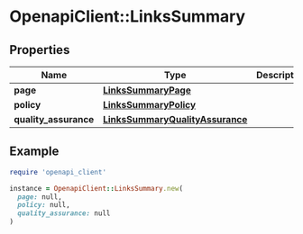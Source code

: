 # OpenapiClient::LinksSummary

## Properties

| Name | Type | Description | Notes |
| ---- | ---- | ----------- | ----- |
| **page** | [**LinksSummaryPage**](LinksSummaryPage.md) |  | [optional] |
| **policy** | [**LinksSummaryPolicy**](LinksSummaryPolicy.md) |  | [optional] |
| **quality_assurance** | [**LinksSummaryQualityAssurance**](LinksSummaryQualityAssurance.md) |  | [optional] |

## Example

```ruby
require 'openapi_client'

instance = OpenapiClient::LinksSummary.new(
  page: null,
  policy: null,
  quality_assurance: null
)
```

